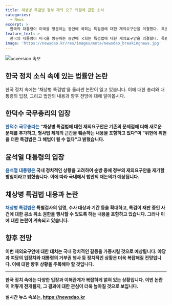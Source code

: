 ```yaml
---
title: 채상병 특검법 정부 재의 요구 의결에 관한 소식
categories:
  - News
excerpt: >
  한국의 대통령이 미국을 방문하는 동안에 국회는 특검법에 대한 재의요구안을 의결했다. 특별검사의 임명과 수사 범위를 확대하는 내용으로, 정부는 법안에 대해 국회 재논의를 요구했다. 이에 대통령은 순방 중에 정부의 재의요구안을 재가할 계획이며, 야당과 여당은 수사결과에 대한 입장 차이로 대립고조되고 있다. 이번 법안에 대한 논의는 미국 방문 중인 대통령과 국내 정치의 광기를 예상케 한다. 
feature_text: >
  한국의 대통령이 미국을 방문하는 동안에 국회는 특검법에 대한 재의요구안을 의결했다. 특별검사의 임명과 수사 범위를 확대하는 내용으로, 정부는 법안에 대해 국회 재논의를 요구했다. 이에 대통령은 순방 중에 정부의 재의요구안을 재가할 계획이며, 야당과 여당은 수사결과에 대한 입장 차이로 대립고조되고 있다. 이번 법안에 대한 논의는 미국 방문 중인 대통령과 국내 정치의 광기를 예상케 한다. 
image: 'https://newsdao.kr/res/images/meta/newsdao_breakingnews.jpg'
---
```


<p><img src="https://newsdao.kr/res/images/meta/newsdao_breakingnews.jpg" alt="pcversion 속보" /></p>

<h2 data-ke-size="size26">한국 정치 소식 속에 있는 법률안 논란</h2>

<p data-ke-size="size16">한국 정치 속에는 '채상병 특검법'을 둘러싼 논란이 일고 있습니다. 이에 대한 총리와 대통령의 입장, 그리고 법안의 내용과 향후 전망에 대해 알아봅시다.</p>

<h2 data-ke-size="size24">한덕수 국무총리의 입장</h2>

<p data-ke-size="size16"><b><span style="color: #1a5490;">한덕수 국무총리는</span><b> "채상병 특검법에 대한 재의요구안은 기존의 문제점에 더해 새로운 문제를 추가하고, 형사법 체계의 근간을 훼손하는 내용을 포함하고 있다"며 "위헌에 위헌을 더한 특검법은 그 해법이 될 수 없다"고 밝혔습니다.</p>

<h2 data-ke-size="size24">윤석열 대통령의 입장</h2>

<p data-ke-size="size16"><b><span style="color: #1a5490;">윤석열 대통령은</span><b> 국내 정치적인 상황을 고려하여 순방 중에 정부의 재의요구안을 재가할 방침이라고 밝혔습니다. 이에 따라 국내에서 법안의 재논의가 예상됩니다.</p>

<h2 data-ke-size="size24">채상병 특검법 내용과 논란</h2>

<p data-ke-size="size16"><b><span style="color: #1a5490;">채상병 특검법은</span><b> 특별검사의 임명, 수사 대상과 기간 등을 확대하고, 특검이 재판 중인 사건에 대한 공소 취소 권한을 행사할 수 있도록 하는 내용을 포함하고 있습니다. 그러나 이에 대한 논란이 계속되고 있습니다.</p>

<h2 data-ke-size="size24">향후 전망</h2>

<p data-ke-size="size16">이번 재의요구안에 대한 대치는 국내 정치적인 갈등을 가중시킬 것으로 예상됩니다. 야당과 여당의 입장차와 대통령의 거부권 행사 등 정치적인 상황은 더욱 복잡해질 전망입니다. 이에 대한 향후 상황을 주목해야 할 것입니다.</p>

<hr>

<p data-ke-size="size16">한국 정치 속에는 다양한 입장과 이해관계가 복잡하게 얽혀 있는 상황입니다. 이번 논란이 어떻게 전개될지, 그 결과에 대한 관심이 더욱 높아질 것으로 보입니다.</p>
실시간 뉴스 속보는, <a href="https://newsdao.kr" rel="dofollow">https://newsdao.kr</a>


